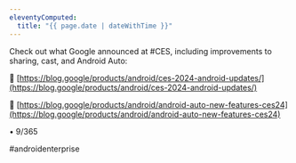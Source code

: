 ```yaml
---
eleventyComputed:
  title: "{{ page.date | dateWithTime }}"
---
```

Check out what Google announced at #CES, including improvements to sharing, cast, and Android Auto:

🔗 [https://blog.google/products/android/ces-2024-android-updates/](https://blog.google/products/android/ces-2024-android-updates/)

🔗 [https://blog.google/products/android/android-auto-new-features-ces24](https://blog.google/products/android/android-auto-new-features-ces24)

• 9/365

#androidenterprise